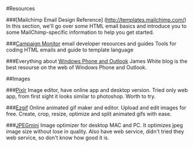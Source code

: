 #Resources

###[Mailchimp Email Design Reference] (http://templates.mailchimp.com/)
In this section, we'll go over some HTML email basics and introduce you to some MailChimp-specific information to help you get started.

###[Campaign Monitor](https://www.campaignmonitor.com/dev-resources/) email developer resources and guides
Tools for coding HTML emails and guide to template language

###Everything about [Windows Phone and Outlook](https://blog.jmwhite.co.uk/email-development/)
James White blog is the best resourse on the web of Windows Phone and Outlook.

##Images

###[Pixlr](https://pixlr.com/)
Image editor, have online app and desktop version. Tried only web app, from first sight it looks similar to photoshop. Worth to try.

###[Ezgif](http://ezgif.com/)
Online animated gif maker and editor. Upload and edit images for free. Create, crop, resize, optimize and split animated gifs with ease.

###[JPEGmini](http://www.jpegmini.com/)
Image optimizer for desktop MAC and PC. It optimizes jpeg image size without lose in quality. Also have web service, didn't tried they web service, so don't know how good it is.
